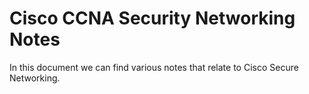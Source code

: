 # Cisco CCNA Security Networking Notes

In this document we can find various notes that relate to Cisco Secure Networking.
